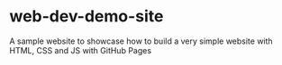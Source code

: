 # web-dev-demo-site
 A sample website to showcase how to build a very simple website with HTML, CSS and JS with GitHub Pages
